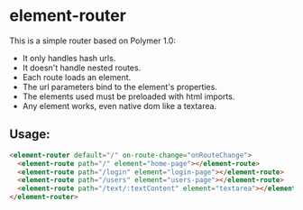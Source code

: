 # element-router

This is a simple router based on Polymer 1.0:
  - It only handles hash urls.
  - It doesn't handle nested routes.
  - Each route loads an element.
  - The url parameters bind to the element's properties.
  - The elements used must be preloaded with html imports.
  - Any element works, even native dom like a textarea.

## Usage:

```html
<element-router default="/" on-route-change="onRouteChange">
  <element-route path="/" element="home-page"></element-route>
  <element-route path="/login" element="login-page"></element-route>
  <element-route path="/users" element="users-page"></element-route>
  <element-route path="/text/:textContent" element="textarea"></element-route>
</element-router>
```
